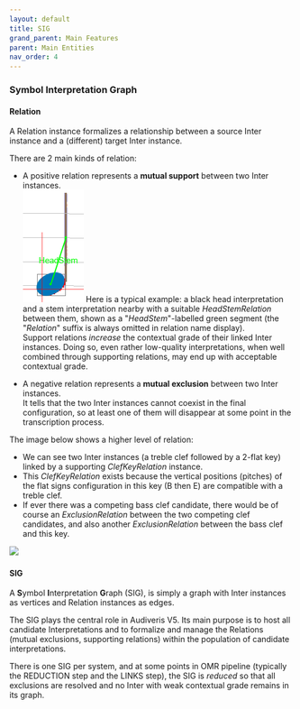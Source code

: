 ```yaml
---
layout: default
title: SIG
grand_parent: Main Features
parent: Main Entities
nav_order: 4
---
```

### Symbol Interpretation Graph

#### Relation

A Relation instance formalizes a relationship between a source Inter instance and a (different)
target Inter instance.

There are 2 main kinds of relation:
* A positive relation represents a **mutual support** between two Inter instances.  
![](../assets/images/head_stem.png)
Here is a typical example: a black head interpretation and a stem interpretation nearby with a
suitable _HeadStemRelation_ between them, shown as a "_HeadStem_"-labelled green segment
(the "_Relation_" suffix is always omitted in relation name display).  
Support relations _increase_ the contextual grade of their linked Inter instances.
Doing so, even rather low-quality interpretations, when well combined through supporting relations,
may end up with acceptable contextual grade.

* A negative relation represents a **mutual exclusion** between two Inter instances.  
It tells that the two Inter instances cannot coexist in the final configuration, so at least one of
them will disappear at some point in the transcription process.

The image below shows a higher level of relation:
* We can see two Inter instances (a treble clef followed by a 2-flat key) linked by a supporting
_ClefKeyRelation_ instance.  
* This _ClefKeyRelation_ exists because the vertical positions (pitches) of the flat signs
configuration in this key (B then E) are compatible with a treble clef.
* If ever there was a competing bass clef candidate, there would be of course an _ExclusionRelation_
between the two competing clef candidates, and also another _ExclusionRelation_ between the bass
clef and this key.

![](../assets/images/clef_key.png)

#### SIG

A **S**ymbol **I**nterpretation **G**raph (SIG), is simply a graph with Inter instances as vertices
and Relation instances as edges.

The SIG plays the central role in Audiveris V5.
Its main purpose is to host all candidate Interpretations and to formalize and manage the Relations
(mutual exclusions, supporting relations) within the population of candidate interpretations.

There is one SIG per system, and at some points in OMR pipeline (typically the REDUCTION step and
the LINKS step), the SIG is _reduced_ so that all exclusions are resolved and no Inter with weak
contextual grade remains in its graph.
